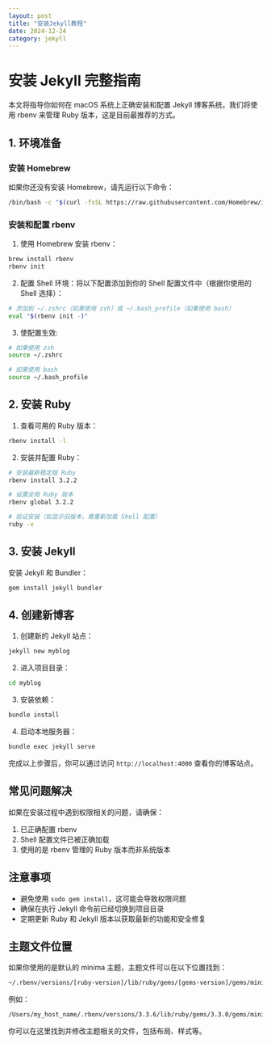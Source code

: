 ```yaml
---
layout: post
title: "安装Jekyll教程"
date: 2024-12-24
category: jekyll
---
```


# 安装 Jekyll 完整指南

本文将指导你如何在 macOS 系统上正确安装和配置 Jekyll 博客系统。我们将使用 rbenv 来管理 Ruby 版本，这是目前最推荐的方式。

## 1. 环境准备

### 安装 Homebrew

如果你还没有安装 Homebrew，请先运行以下命令：

```bash
/bin/bash -c "$(curl -fsSL https://raw.githubusercontent.com/Homebrew/install/HEAD/install.sh)"
```

### 安装和配置 rbenv

1) 使用 Homebrew 安装 rbenv：

```bash
brew install rbenv
rbenv init
```

2) 配置 Shell 环境：将以下配置添加到你的 Shell 配置文件中（根据你使用的 Shell 选择）：

```bash
# 添加到 ~/.zshrc（如果使用 zsh）或 ~/.bash_profile（如果使用 bash）
eval "$(rbenv init -)"
```

3) 使配置生效:

```bash
# 如果使用 zsh
source ~/.zshrc

# 如果使用 bash
source ~/.bash_profile
```

## 2. 安装 Ruby

1) 查看可用的 Ruby 版本：

```bash
rbenv install -l
```

2) 安装并配置 Ruby：

```bash
# 安装最新稳定版 Ruby
rbenv install 3.2.2

# 设置全局 Ruby 版本
rbenv global 3.2.2

# 验证安装（如显示旧版本，需重新加载 Shell 配置）
ruby -v
```

## 3. 安装 Jekyll

安装 Jekyll 和 Bundler：

```bash
gem install jekyll bundler
```

## 4. 创建新博客

1) 创建新的 Jekyll 站点：

```bash
jekyll new myblog
```

2) 进入项目目录：

```bash
cd myblog
```

3) 安装依赖：

```bash
bundle install
```

4) 启动本地服务器：

```bash
bundle exec jekyll serve
```

完成以上步骤后，你可以通过访问 `http://localhost:4000` 查看你的博客站点。

## 常见问题解决

如果在安装过程中遇到权限相关的问题，请确保：

1. 已正确配置 rbenv
2. Shell 配置文件已被正确加载
3. 使用的是 rbenv 管理的 Ruby 版本而非系统版本

## 注意事项

- 避免使用 `sudo gem install`，这可能会导致权限问题
- 确保在执行 Jekyll 命令前已经切换到项目目录
- 定期更新 Ruby 和 Jekyll 版本以获取最新的功能和安全修复

## 主题文件位置

如果你使用的是默认的 minima 主题，主题文件可以在以下位置找到：

```bash
~/.rbenv/versions/[ruby-version]/lib/ruby/gems/[gems-version]/gems/minima-[theme-version]
```

例如：
```bash
/Users/my_host_name/.rbenv/versions/3.3.6/lib/ruby/gems/3.3.0/gems/minima-2.5.2
```

你可以在这里找到并修改主题相关的文件，包括布局、样式等。


